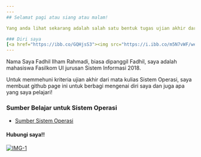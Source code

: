 ```yaml
---
---
## Selamat pagi atau siang atau malam!

Yang anda lihat sekarang adalah salah satu bentuk tugas ujian akhir dari Sistem Operasi, jadi selamat datang!

### Diri saya 
[<a href="https://ibb.co/GQHjsS3"><img src="https://i.ibb.co/m5N7vWF/we.jpg" alt="we" border="0"></a>](https://www.linkedin.com/in/fadhil-ilham-a12105180/)
---
```

Nama Saya Fadhil Ilham Rahmadi, biasa dipanggil Fadhil, saya adalah mahasiswa Fasilkom UI jurusan Sistem Informasi 2018.

Untuk memmehuni kriteria ujian akhir dari mata kulias Sistem Operasi, saya membuat github page ini untuk berbagi mengenai diri saya dan juga apa yang saya pelajari!

### Sumber Belajar untuk Sistem Operasi

* [Sumber Sistem Operasi](URLs/)

#### Hubungi saya!!

[<img src="https://image.flaticon.com/icons/png/128/733/733579.png" alt="IMG-1" border="0" widht="20px">](https://twitter.com/fadhilhmr) 
